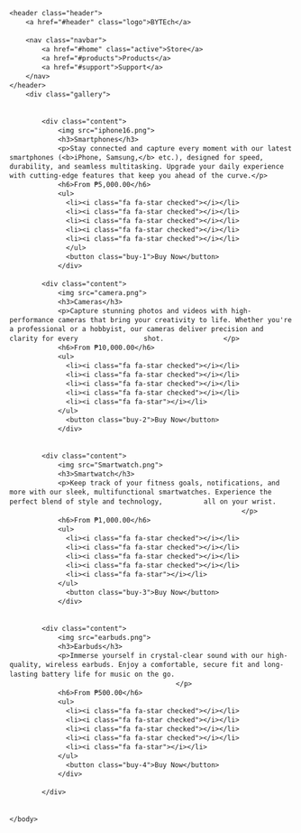 
<!DOCTYPE html>
<html>
    <head>
        <title>BYTEch</title>
        <meta charset="utf-8">
        <meta name="viewport" content="width=device-width, initial-scale=1.0">
        <link rel="stylesheet" href="https://cdnjs.cloudflare.com/ajax/libs/font-awesome/6.6.0/css/all.min.css" integrity="sha512-Kc323vGBEqzTmouAECnVceyQqyqdsSiqLQISBL29aUW4U/M7pSPA/gEUZQqv1cwx4OnYxTxve5UMg5GT6L4JJg==" crossorigin="anonymous" referrerpolicy="no-referrer" />
        <link rel="stylesheet" href="style.css">
    </head>
    <body>
        
    <header class="header">
        <a href="#header" class="logo">BYTEch</a>

        <nav class="navbar">
            <a href="#home" class="active">Store</a>
            <a href="#products">Products</a>
            <a href="#support">Support</a>
        </nav>
    </header>
        <div class="gallery">
          

            <div class="content">
                <img src="iphone16.png">
                <h3>Smartphones</h3>
                <p>Stay connected and capture every moment with our latest smartphones (<b>iPhone, Samsung,</b> etc.), designed for speed, durability, and seamless multitasking. Upgrade your daily experience with cutting-edge features that keep you ahead of the curve.</p>
                <h6>From ₱5,000.00</h6>
                <ul>
                  <li><i class="fa fa-star checked"></i></li>
                  <li><i class="fa fa-star checked"></i></li>
                  <li><i class="fa fa-star checked"></i></li>
                  <li><i class="fa fa-star checked"></i></li>
                  <li><i class="fa fa-star checked"></i></li>
                  </ul>
                  <button class="buy-1">Buy Now</button>
                </div>

            <div class="content">
                <img src="camera.png">
                <h3>Cameras</h3>
                <p>Capture stunning photos and videos with high-performance cameras that bring your creativity to life. Whether you're a professional or a hobbyist, our cameras deliver precision and clarity for every ㅤㅤㅤㅤㅤㅤㅤㅤㅤㅤshot.ㅤㅤㅤㅤㅤㅤㅤㅤㅤ </p>
                <h6>From ₱10,000.00</h6>
                <ul>
                  <li><i class="fa fa-star checked"></i></li>
                  <li><i class="fa fa-star checked"></i></li>
                  <li><i class="fa fa-star checked"></i></li>
                  <li><i class="fa fa-star checked"></i></li>
                  <li><i class="fa fa-star"></i></li>
                </ul>
                  <button class="buy-2">Buy Now</button>
                </div>

            
            <div class="content">
                <img src="Smartwatch.png">
                <h3>Smartwatch</h3>
                <p>Keep track of your fitness goals, notifications, and more with our sleek, multifunctional smartwatches. Experience the perfect blend of style and technology, ㅤㅤㅤㅤㅤㅤall on your wrist.ㅤㅤㅤㅤㅤㅤㅤㅤㅤㅤㅤㅤㅤㅤㅤㅤㅤㅤㅤㅤㅤㅤㅤㅤㅤㅤㅤㅤㅤㅤㅤㅤㅤㅤㅤㅤㅤㅤㅤ </p>
                <h6>From ₱1,000.00</h6>
                <ul>
                  <li><i class="fa fa-star checked"></i></li>
                  <li><i class="fa fa-star checked"></i></li>
                  <li><i class="fa fa-star checked"></i></li>
                  <li><i class="fa fa-star checked"></i></li>
                  <li><i class="fa fa-star"></i></li>
                </ul>
                  <button class="buy-3">Buy Now</button>
                </div>
            

            <div class="content">
                <img src="earbuds.png">
                <h3>Earbuds</h3>
                <p>Immerse yourself in crystal-clear sound with our high-quality, wireless earbuds. Enjoy a comfortable, secure fit and long-lasting battery life for music on the go.ㅤㅤㅤㅤㅤㅤㅤㅤㅤㅤㅤㅤㅤㅤㅤㅤㅤㅤㅤㅤㅤㅤㅤㅤㅤㅤㅤㅤㅤㅤㅤㅤㅤㅤㅤㅤㅤㅤㅤㅤㅤㅤㅤㅤㅤㅤ</p>
                <h6>From ₱500.00</h6>
                <ul>
                  <li><i class="fa fa-star checked"></i></li>
                  <li><i class="fa fa-star checked"></i></li>
                  <li><i class="fa fa-star checked"></i></li>
                  <li><i class="fa fa-star checked"></i></li>
                  <li><i class="fa fa-star"></i></li>
                </ul>
                  <button class="buy-4">Buy Now</button>
                </div>
                
            </div>


    </body>
</html>
